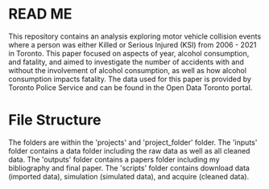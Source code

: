 # READ ME

This repository contains an analysis exploring motor vehicle collision events where a person was either Killed or Serious Injured (KSI) from 2006 - 2021 in Toronto. This paper focused on aspects of year, alcohol consumption, and fatality, and aimed to investigate the number of accidents with and without the involvement of alcohol consumption, as well as how alcohol consumption impacts fatality. The data used for this paper is provided by Toronto Police Service and can be found in the Open Data Toronto portal. 

# File Structure
The folders are within the 'projects' and 'project_folder' folder.
The 'inputs' folder contains a data folder including the raw data as well as all cleaned data. 
The 'outputs' folder contains a papers folder including my bibliography and final paper. 
The 'scripts' folder contains download data (imported data), simulation (simulated data), and acquire (cleaned data). 
